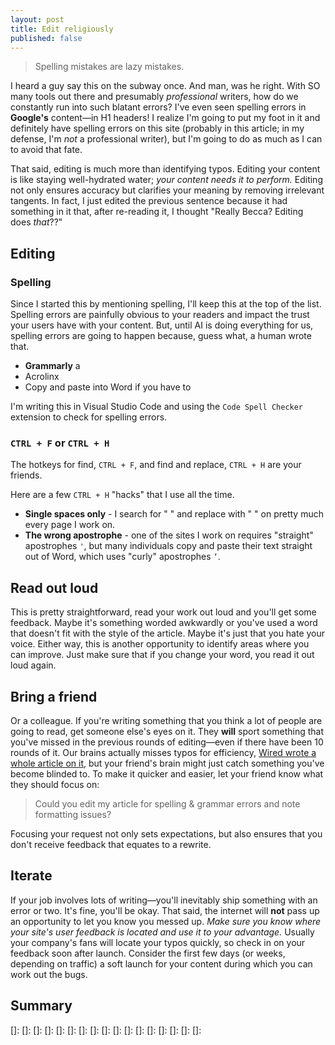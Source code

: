 ```yaml
---
layout: post
title: Edit religiously
published: false
---
```


> Spelling mistakes are lazy mistakes.

I heard a guy say this on the subway once. And man, was he right. With SO many tools out there and presumably _professional_ writers, how do we constantly run into such blatant errors? I've even seen spelling errors in **Google's** content&mdash;in H1 headers! I realize I'm going to put my foot in it and definitely have spelling errors on this site (probably in this article; in my defense, I'm _not_ a professional writer), but I'm going to do as much as I can to avoid that fate.

That said, editing is much more than identifying typos. Editing your content is like staying well-hydrated water; _your content needs it to perform._ Editing not only ensures accuracy but clarifies your meaning by removing irrelevant tangents. In fact, I just edited the previous sentence because it had something in it that, after re-reading it, I thought "Really Becca? Editing does _that_??"

## Editing

### Spelling

Since I started this by mentioning spelling, I'll keep this at the top of the list. Spelling errors are painfully obvious to your readers and impact the trust your users have with your content. But, until AI is doing everything for us, spelling errors are going to happen because, guess what, a human wrote that.

- **Grammarly** a 
- Acrolinx
- Copy and paste into Word if you have to

I'm writing this in Visual Studio Code and using the `Code Spell Checker` extension to check for spelling errors.

### `CTRL + F` or `CTRL + H`

The hotkeys for find, `CTRL + F`, and find and replace, `CTRL + H` are your friends. 

Here are a few `CTRL + H` "hacks" that I use all the time.

- **Single spaces only** - I search for "  " and replace with " " on pretty much every page I work on.
- **The wrong apostrophe** - one of the sites I work on requires "straight" apostrophes `'`, but many individuals copy and paste their text straight out of Word, which uses "curly" apostrophes `’`.

## Read out loud

This is pretty straightforward, read your work out loud and you'll get some feedback. Maybe it's something worded awkwardly or you've used a word that doesn't fit with the style of the article. Maybe it's just that you hate your voice. Either way, this is another opportunity to identify areas where you can improve. Just make sure that if you change your word, you read it out loud again.

## Bring a friend

Or a colleague. If you're writing something that you think a lot of people are going to read, get someone else's eyes on it. They **will** sport something that you've missed in the previous rounds of editing&mdash;even if there have been 10 rounds of it. Our brains actually misses typos for efficiency, [Wired wrote a whole article on it][What's Up With That: Why It's So Hard to Catch Your Own Typos], but your friend's brain might just catch something you've become blinded to. To make it quicker and easier, let your friend know what they should focus on:

> Could you edit my article for spelling & grammar errors and note formatting issues?

Focusing your request not only sets expectations, but also ensures that you don't receive feedback that equates to a rewrite.

## Iterate

If your job involves lots of writing&mdash;you'll inevitably ship something with an error or two. It's fine, you'll be okay. That said, the internet will **not** pass up an opportunity to let you know you messed up. _Make sure you know where your site's user feedback is located and use it to your advantage._ Usually your company's fans will locate your typos quickly, so check in on your feedback soon after launch. Consider the first few days (or weeks, depending on traffic) a soft launch for your content during which you can work out the bugs.

## Summary



[What's Up With That: Why It's So Hard to Catch Your Own Typos]: https://www.wired.com/2014/08/wuwt-typos/
[]: 
[]: 
[]: 
[]: 
[]: 
[]: 
[]: 
[]: 
[]: 
[]: 
[]: 
[]: 
[]: 
[]: 
[]: 
[]: 
[]: 